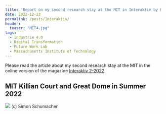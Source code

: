 ```yaml
---
title: 'Report on my second research stay at the MIT in Interaktiv by Fraunhofer IPA (German)'
date: 2022-12-23
permalink: /posts/Interaktiv/
header:
  teaser: "MIT4.jpg"
tags:
  - Industrie 4.0
  - Digital Transformation
  - Future Work Lab
  - Massachusetts Institute of Technology
---
```


Please read the article about my second research stay at the MIT in the online version of the magazine [Interaktiv 2-2022](https://interaktiv.ipa.fraunhofer.de/digitale-transformation/transatlantische-kooperation-zur-zukunft-der-arbeit/).


MIT Killian Court and Great Dome in Summer 2022
------
![](https://smsiscum.github.io/images/MIT4.jpg)
(c) Simon Schumacher
